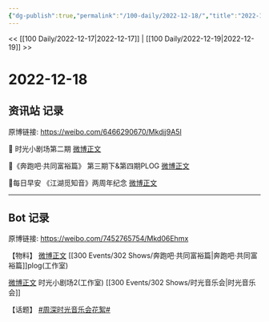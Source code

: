 ```yaml
---
{"dg-publish":true,"permalink":"/100-daily/2022-12-18/","title":"2022-12-18"}
---
```



<< [[100 Daily/2022-12-17\|2022-12-17]] | [[100 Daily/2022-12-19\|2022-12-19]] >>

# 2022-12-18

## 资讯站 记录

原博链接: https://weibo.com/6466290670/Mkdij9A5l

🌟 时光小剧场第二期 [微博正文](https://m.weibo.cn/6466290670/4848122033088002)

🌟《奔跑吧·共同富裕篇》
第三期下&第四期PLOG [微博正文](https://m.weibo.cn/6466290670/4848034553006419)

🌟每日早安
《江湖觅知音》两周年纪念 [微博正文](https://m.weibo.cn/6466290670/4847942265739172)

---
## Bot 记录

原博链接: https://weibo.com/7452765754/Mkd06Ehmx

【物料】
[微博正文](https://weibo.com/detail/4848027832944329) [[300 Events/302 Shows/奔跑吧·共同富裕篇\|奔跑吧·共同富裕篇]]plog(工作室)

[微博正文](https://weibo.com/detail/4848120292445967) 时光小剧场2(工作室) [[300 Events/302 Shows/时光音乐会\|时光音乐会]]

【话题】
[#周深时光音乐会花絮#](https://s.weibo.com/weibo?q=%23%E5%91%A8%E6%B7%B1%E6%97%B6%E5%85%89%E9%9F%B3%E4%B9%90%E4%BC%9A%E8%8A%B1%E7%B5%AE%23)
